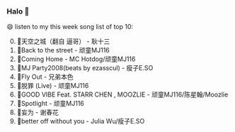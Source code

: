 

### Halo 👋

😄 listen to my this week song list of top 10:

0. 🌈天空之城（翻自 逼哥）  - 耿十三
1. 🌈Back to the street - 顽童MJ116
2. 🌈Coming Home - MC Hotdog/顽童MJ116
3. 🌈MJ Party2008(beats by ezasscul) - 瘦子E.SO
4. 🌈Fly Out - 兄弟本色
5. 🌈脱罪 (Live) - 顽童MJ116
6. 🌈GOOD VIBE Feat. STARR CHEN , MOOZLIE - 顽童MJ116/陈星翰/Moozlie
7. 🌈Spotlight - 顽童MJ116
8. 🌈妄为 - 谢春花
9. 🌈better off without you - Julia Wu/瘦子E.SO

